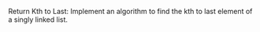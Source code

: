 Return Kth to Last: 
Implement an algorithm to find the kth to last element of a singly linked list.
